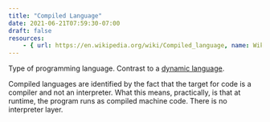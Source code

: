 ```yaml
---
title: "Compiled Language"
date: 2021-06-21T07:59:30-07:00
draft: false
resources:
    - { url: https://en.wikipedia.org/wiki/Compiled_language, name: Wikipedia }
---
```


Type of programming language. Contrast to a [dynamic language](/glossary/dynamic-language).

Compiled languages are identified by the fact that the target for code is a compiler and not an interpreter. What this means, practically, is that at runtime, the program runs as compiled machine code. There is no interpreter layer.
